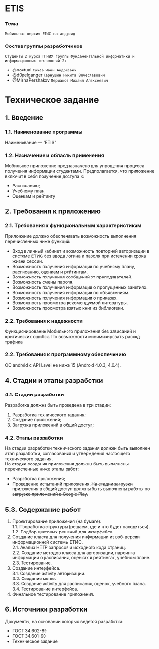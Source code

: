 # ETIS
### Тема
    Мобильная версия ЕТИС на андроид
### Состав группы разработчиков
`Студенты 2 курса ПГНИУ группы Фундаментальной информатики и информационных технологий-2:`
* @noctual `Сычёв Иван Андреевич`
* @d0pelganger `Карнушин Никита Вячеславович` 
* @MishaPershakov `Першаков Михаил Алексеевич`
# Техническое задание
## 1. Введение  
### 1.1. Наименование программы  
Наименование — "ETIS"
### 1.2. Назначение и область применения  
Мобильное приложение предназначено для упрощения процесса получения информации студентами.
Предполагается, что приложение включит в себя получение доступа к:  
* Расписанию;  
* Учебному план;  
* Оценкам и рейтингу  
## 2. Требования к приложению
### 2.1. Требования к функциональным характеристикам  
Приложение должно обеспечивать возможность выполнения перечисленных
ниже функций:  
* Вход в личный кабинет и возможность повторной авторизации в системе ЕТИС без ввода логина и пароля при истечении срока жизни сессии.  
* Возможность получения информации по учебному плану, расписанию, оценкам и рейтингам.
* Возможность получения сообщений от преподавателей.
* Возможность смены пароля.
* Возможность получения информации о пропущенных занятиях.
* Возможность получения информации по объявлениям.
* Возможность получения информации о приказах.
* Возможность просмотра рекомендуемой литературы.
* Возможность просмотра взятых книг из библиотеки.
### 2.2. Требования к надежности
Функционирование Мобильного приложения без зависаний и критических ошибок. По возможности минимизировать расход трафика. 
### 2.2. Требования к программному обеспечению
ОС android с API Level не ниже 15 (Android 4.0.3, 4.0.4).
## 4. Стадии и этапы разработки
### 4.1. Стадии разработки
Разработка должна быть проведена в три стадии:
1. Разработка технического задания;
2. Создание приложений;
3. Загрузка приложений в общий доступ;
### 4.2. Этапы разработки
На стадии разработки технического задания должен быть выполнен этап разработки, согласования и утверждения настоящего технического задания.  
На стадии создания приложения должны быть выполнены перечисленные
ниже этапы работ:  
* Разработка приложения;
* Проведение испытаний приложения.
~~На стадии загрузки приложения в общий доступ должны быть выполнены работы по загрузке приложений в Google Play.~~
## 5.3. Содержание работ
1. Проектирование приложения (на бумаге).  
1.1. Проработка структуры (решаем, где и что будет находиться).  
1.2. Подбор цветовых решений для интерфейса.  
2. Создание класса для получения информации из вэб-версии информационной системы ЕТИС.  
2.1. Анализ HTTP запросов и исходного кода страниц.  
2.2. Создание методов класса для авторизации, парсинга информации о расписании, оценках и рейтингах, учебном плане.  
2.3. Тестирование.  
3. Создание интерфейса.  
3.1. Создание activity авторизации.  
3.2. Создание меню.  
3.3. Создание activity для расписания, оценок, учебного плана.  
3.4. Тестирование интерфейса.    
5. Финальное тестирование приложения.  
## 6. Источники разработки
Документы, на основании которых ведется разработка:  
* ГОСТ 34.602-89  
* ГОСТ 34.601-90  
* Техническое задание

